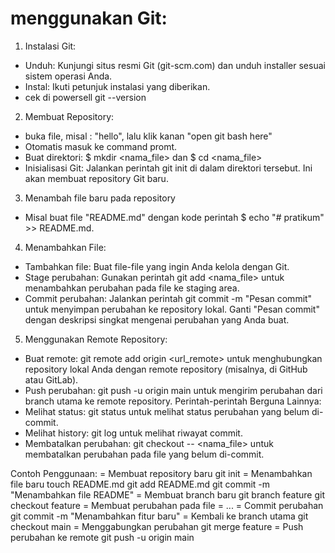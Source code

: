 # menggunakan Git:
1. Instalasi Git:
 * Unduh: Kunjungi situs resmi Git (git-scm.com) dan unduh installer sesuai sistem operasi Anda.
 * Instal: Ikuti petunjuk instalasi yang diberikan.
 * cek di powersell git --version
2. Membuat Repository:
 * buka file, misal : "hello", lalu klik kanan "open git bash here"
 * Otomatis masuk ke command promt.
 * Buat direktori: $ mkdir <nama_file> dan $ cd <nama_file>
 * Inisialisasi Git: Jalankan perintah git init di dalam direktori tersebut. Ini akan membuat repository Git baru.
3. Menambah file baru pada repository
 * Misal buat file "README.md" dengan kode perintah $ echo "# pratikum" >> README.md.
4. Menambahkan File:
 * Tambahkan file: Buat file-file yang ingin Anda kelola dengan Git.
 * Stage perubahan: Gunakan perintah git add <nama_file> untuk menambahkan perubahan pada file ke staging area.
 * Commit perubahan: Jalankan perintah git commit -m "Pesan commit" untuk menyimpan perubahan ke repository lokal. Ganti "Pesan commit" dengan deskripsi singkat mengenai perubahan yang Anda buat.
5. Menggunakan Remote Repository:
 * Buat remote: git remote add origin <url_remote> untuk menghubungkan repository lokal Anda dengan remote repository (misalnya, di GitHub atau GitLab).
 * Push perubahan: git push -u origin main untuk mengirim perubahan dari branch utama ke remote repository.
Perintah-perintah Berguna Lainnya:
 * Melihat status: git status untuk melihat status perubahan yang belum di-commit.
 * Melihat history: git log untuk melihat riwayat commit.
 * Membatalkan perubahan: git checkout -- <nama_file> untuk membatalkan perubahan pada file yang belum di-commit.

Contoh Penggunaan:
= Membuat repository baru
git init
= Menambahkan file baru
touch README.md
git add README.md
git commit -m "Menambahkan file README"
= Membuat branch baru
git branch feature
git checkout feature
= Membuat perubahan pada file
= ...
= Commit perubahan
git commit -m "Menambahkan fitur baru"
= Kembali ke branch utama
git checkout main
= Menggabungkan perubahan
git merge feature
= Push perubahan ke remote
git push -u origin main 

